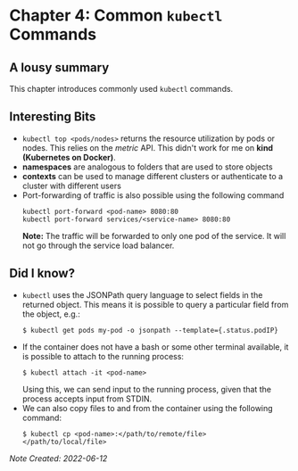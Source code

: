 # Chapter 4: Common `kubectl` Commands

## A lousy summary

This chapter introduces commonly used `kubectl` commands.

## Interesting Bits

- `kubectl top <pods/nodes>` returns the resource utilization by
  pods or nodes. This relies on the *metric* API. This didn't work
  for me on **kind (Kubernetes on Docker)**.
- **namespaces** are analogous to folders that are used to store objects
- **contexts** can be used to manage different clusters or authenticate
  to a cluster with different users
- Port-forwarding of traffic is also possible using the following command
  ```
  kubectl port-forward <pod-name> 8080:80
  kubectl port-forward services/<service-name> 8080:80
  ```
  **Note:** The traffic will be forwarded to only one pod of the service.
  It will not go through the service load balancer.

## Did I know?
- `kubectl` uses the JSONPath query language to select fields in the
  returned object. This means it is possible to query a particular field
  from the object, e.g.:
  ```
  $ kubectl get pods my-pod -o jsonpath --template={.status.podIP}
  ```
- If the container does not have a bash or some other terminal
  available, it is possible to attach to the running process:
  ```
  $ kubectl attach -it <pod-name>
  ```
  Using this, we can send input to the running process, given that
  the process accepts input from STDIN.
- We can also copy files to and from the container using the
  following command:
  ```
  $ kubectl cp <pod-name>:</path/to/remote/file> </path/to/local/file>
  ```

*Note Created: 2022-06-12*
